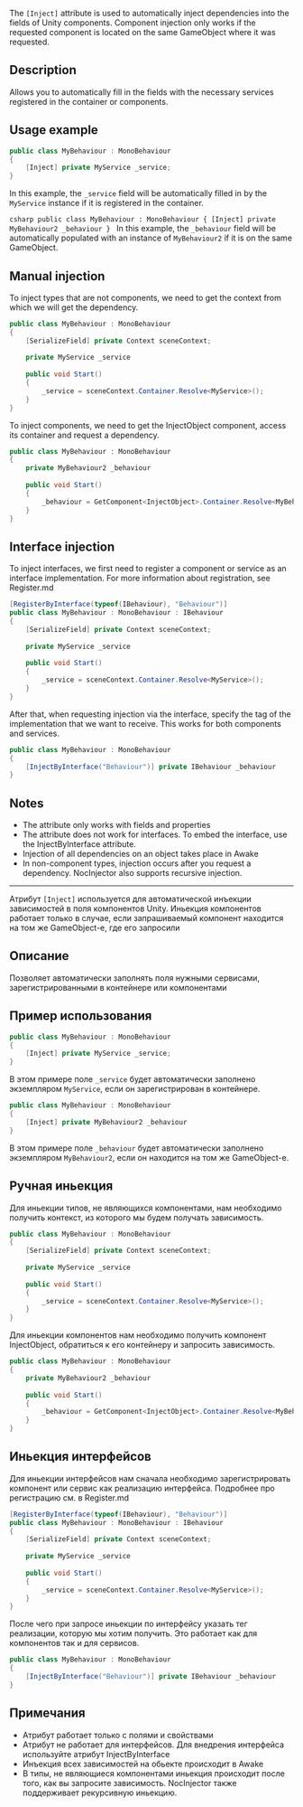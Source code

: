 ﻿The `[Inject]` attribute is used to automatically inject dependencies into the fields of Unity components. Component injection only works if the requested component is located on the same GameObject where it was requested.

## Description
Allows you to automatically fill in the fields with the necessary services registered in the container or components.

## Usage example

```csharp
public class MyBehaviour : MonoBehaviour 
{
    [Inject] private MyService _service;
}
```

In this example, the `_service` field will be automatically filled in by the `MyService` instance if it is registered in the container.

``csharp
public class MyBehaviour : MonoBehaviour
{
[Inject] private MyBehaviour2 _behaviour
}
``
In this example, the `_behaviour` field will be automatically populated with an instance of `MyBehaviour2` if it is on the same GameObject.

## Manual injection
To inject types that are not components, we need to get the context from which we will get the dependency.
```csharp
public class MyBehaviour : MonoBehaviour
{
    [SerializeField] private Context sceneContext;
    
    private MyService _service
    
    public void Start() 
    {
        _service = sceneContext.Container.Resolve<MyService>();
    }
}
```
To inject components, we need to get the InjectObject component, access its container and request a dependency.

```csharp
public class MyBehaviour : MonoBehaviour
{
    private MyBehaviour2 _behaviour
    
    public void Start() 
    {
        _behaviour = GetComponent<InjectObject>.Container.Resolve<MyBehaviour2>();
    }
}
```

## Interface injection
To inject interfaces, we first need to register a component or service as an interface implementation. For more information about registration, see Register.md
```csharp
[RegisterByInterface(typeof(IBehaviour), "Behaviour")]
public class MyBehaviour : MonoBehaviour : IBehaviour
{
    [SerializeField] private Context sceneContext;
    
    private MyService _service
    
    public void Start() 
    {
        _service = sceneContext.Container.Resolve<MyService>();
    }
}
```
After that, when requesting injection via the interface, specify the tag of the implementation that we want to receive. This works for both components and services.

```csharp
public class MyBehaviour : MonoBehaviour
{
    [InjectByInterface("Behaviour")] private IBehaviour _behaviour
}
```


## Notes
- The attribute only works with fields and properties
- The attribute does not work for interfaces. To embed the interface, use the InjectByInterface attribute.
- Injection of all dependencies on an object takes place in Awake
- In non-component types, injection occurs after you request a dependency. NocInjector also supports recursive injection.


---
Атрибут `[Inject]` используется для автоматической инъекции зависимостей в поля компонентов Unity. Иньекция компонентов работает только в случае, если запрашиваемый компонент находится на том же GameObject-е, где его запросили

## Описание
Позволяет автоматически заполнять поля нужными сервисами, зарегистрированными в контейнере или компонентами

## Пример использования

```csharp
public class MyBehaviour : MonoBehaviour 
{
    [Inject] private MyService _service;
}
```

В этом примере поле `_service` будет автоматически заполнено экземпляром `MyService`, если он зарегистрирован в контейнере.

```csharp
public class MyBehaviour : MonoBehaviour 
{
    [Inject] private MyBehaviour2 _behaviour
}
```
В этом примере поле `_behaviour` будет автоматически заполнено экземпляром `MyBehaviour2`, если он находится на том же GameObject-е.

## Ручная иньекция
Для иньекции типов, не являющихся компонентами, нам необходимо получить контекст, из которого мы будем получать зависимость.
```csharp
public class MyBehaviour : MonoBehaviour
{
    [SerializeField] private Context sceneContext;
    
    private MyService _service
    
    public void Start() 
    {
        _service = sceneContext.Container.Resolve<MyService>();
    }
}
```
Для иньекции компонентов нам необходимо получить компонент InjectObject, обратиться к его контейнеру и запросить зависимость.

```csharp
public class MyBehaviour : MonoBehaviour
{
    private MyBehaviour2 _behaviour
    
    public void Start() 
    {
        _behaviour = GetComponent<InjectObject>.Container.Resolve<MyBehaviour2>();
    }
}
```

## Иньекция интерфейсов
Для иньекции интерфейсов нам сначала необходимо зарегистрировать компонент или сервис как реализацию интерфейса. Подробнее про регистрацию см. в Register.md
```csharp
[RegisterByInterface(typeof(IBehaviour), "Behaviour")]
public class MyBehaviour : MonoBehaviour : IBehaviour
{
    [SerializeField] private Context sceneContext;
    
    private MyService _service
    
    public void Start() 
    {
        _service = sceneContext.Container.Resolve<MyService>();
    }
}
```
После чего при запросе иньекции по интерфейсу указать тег реализации, которую мы хотим получить. Это работает как для компонентов так и для сервисов.

```csharp
public class MyBehaviour : MonoBehaviour
{
    [InjectByInterface("Behaviour")] private IBehaviour _behaviour
}
```


## Примечания
- Атрибут работает только с полями и свойствами
- Атрибут не работает для интерфейсов. Для внедрения интерфейса используйте атрибут InjectByInterface
- Инъекция всех зависимостей на обьекте происходит в Awake
- В типы, не являющиеся компонентами иньекция происходит после того, как вы запросите зависимость. NocInjector также поддерживает рекурсивную иньекцию.
